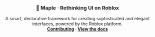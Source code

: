 <h3 align="center">
  🍁 Maple · Rethinking UI on Roblox
</h3>

<p align="center">
  A smart, declarative framework for creating sophisticated and elegant interfaces, powered by the Roblox platform. <br />
  <b><a href="https://github.com/mobiusdevs/maple-design/pulls">Contributing</a> · <a href="https://mobiusdevs.github.io/maple">View the docs</a></b>
</p>
